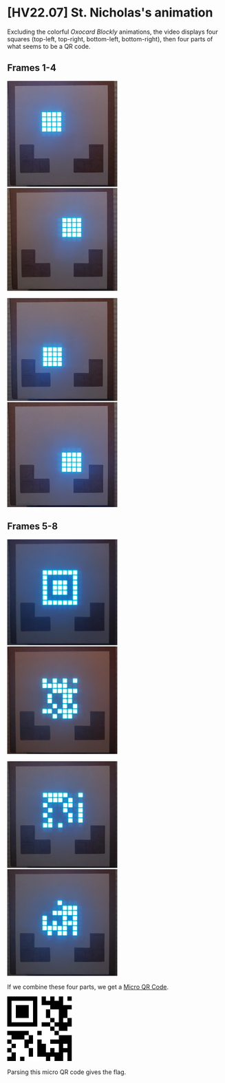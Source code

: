 # [HV22.07] St. Nicholas's animation

Excluding the colorful _Oxocard Blockly_ animations, the video displays four squares (top-left, top-right, bottom-left,
bottom-right), then four parts of what seems to be a QR code.

## Frames 1-4

![Frame 1](images/frame-1.jpg)
![Frame 2](images/frame-2.jpg)

![Frame 3](images/frame-3.jpg)
![Frame 4](images/frame-4.jpg)

## Frames 5-8

![Frame 5](images/frame-5.jpg)
![Frame 6](images/frame-6.jpg)

![Frame 7](images/frame-7.jpg)
![Frame 8](images/frame-8.jpg)

If we combine these four parts, we get a [Micro QR Code](https://en.wikipedia.org/wiki/QR_code#Micro_QR_code).

![The QR Code](qrcode.png)

Parsing this micro QR code gives the flag.
